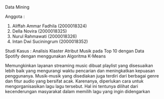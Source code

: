 Data Mining

Anggota :
1. Aliffah Ammar Fadhila (2000018324)
2. Della Novira (2000018325)
3. Nurul Rahmawati (2000018326)
4. Intan Dwi Suciningrum (2000018352)

Studi Kasus : Analisis Klaster Atribut Musik pada Top 10 dengan Data Spotify dengan menggunakan Algoritma K-Means

Memungkinkan layanan streaming music dibuat playlist yang disesuaikan lebih baik yang mengurangi waktu pencarian dan meningkatkan 
kepuasan penggunanya. Musik-musik yang disediakan juga terdiri dari berbagai genre dan fitur audio yang bersifat acak. Karenanya, diperlukan cara untuk mengorganisasikan lagu lagu tersebut. Hal ini tentunya dilihat dari kecenderungan masyarakat dalam memilih lagu yang ingin didengarkan
